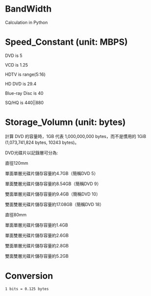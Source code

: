 # BandWidth
Calculation in Python

# Speed_Constant (unit: MBPS)

DVD is 5 

VCD is 1.25

HDTV is range(5:16)

HD DVD is 29.4

Blue-ray Disc is 40

SQ/HQ is 440||880

# Storage_Volumn (unit: bytes)

計算 DVD 的容量時，1GB 代表 1,000,000,000 bytes，而不是慣用的 1GiB (1,073,741,824 bytes, 10243 bytes)。

DVD光碟片以記錄層可分為:

直徑120mm

單面單層光碟片儲存容量約4.7GB（簡稱DVD 5）

單面雙層光碟片儲存容量約8.54GB（簡稱DVD 9）

雙面單層光碟片儲存容量約9.4GB（簡稱DVD 10）

雙面雙層光碟片儲存容量約17.08GB（簡稱DVD 18）

直徑80mm

單面單層光碟片儲存容量約1.4GB

單面雙層光碟片儲存容量約2.6GB

雙面單層光碟片儲存容量約2.8GB

雙面雙層光碟片儲存容量約5.2GB

# Conversion

    1 bits = 0.125 bytes

